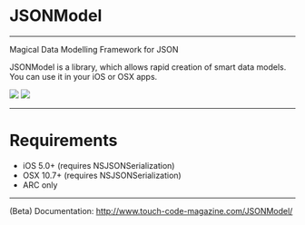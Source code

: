 JSONModel
=========
---------
Magical Data Modelling Framework for JSON

JSONModel is a library, which allows rapid creation of smart data models. You can use it in your iOS or OSX apps.

[![](http://jsonmodel.com/img/jm_ios_screen.png)](http://jsonmodel.com/img/jm_ios_screen.png)
[![](http://jsonmodel.com/img/jm_osx_screen.png)](http://jsonmodel.com/img/jm_osx_screen.png)

---------
Requirements
============

* iOS 5.0+ (requires NSJSONSerialization)
* OSX 10.7+ (requires NSJSONSerialization) 
* ARC only

---------

(Beta) Documentation:
http://www.touch-code-magazine.com/JSONModel/
